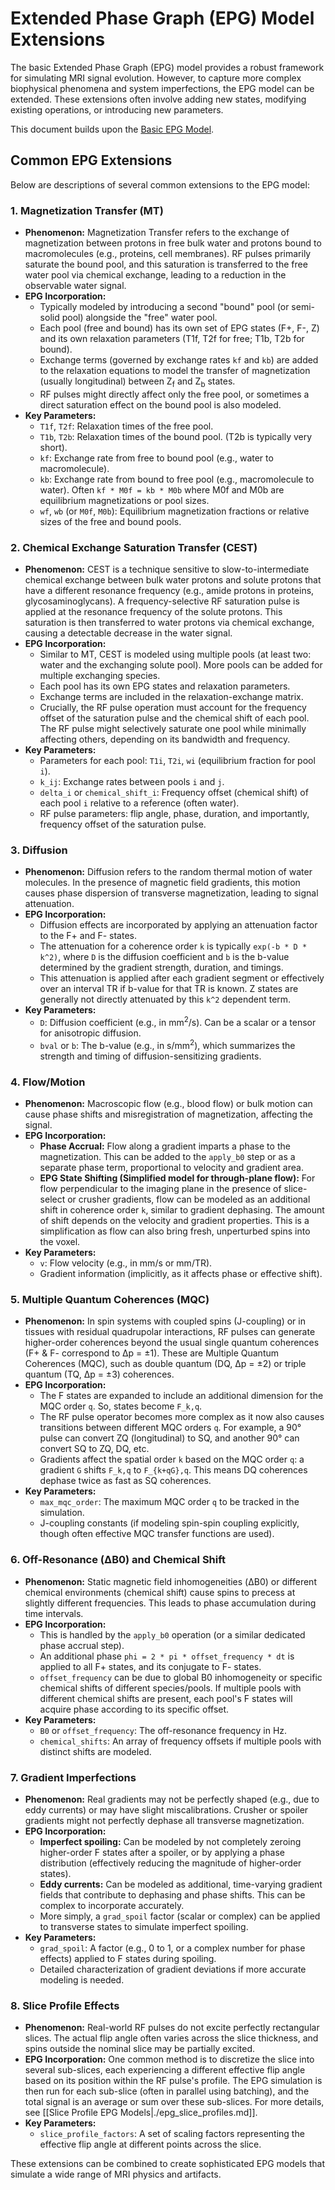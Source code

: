# Extended Phase Graph (EPG) Model Extensions

The basic Extended Phase Graph (EPG) model provides a robust framework for simulating MRI signal evolution. However, to capture more complex biophysical phenomena and system imperfections, the EPG model can be extended. These extensions often involve adding new states, modifying existing operations, or introducing new parameters.

This document builds upon the [Basic EPG Model](./basic_epg_model.md).

## Common EPG Extensions

Below are descriptions of several common extensions to the EPG model:

### 1. Magnetization Transfer (MT)

*   **Phenomenon:** Magnetization Transfer refers to the exchange of magnetization between protons in free bulk water and protons bound to macromolecules (e.g., proteins, cell membranes). RF pulses primarily saturate the bound pool, and this saturation is transferred to the free water pool via chemical exchange, leading to a reduction in the observable water signal.
*   **EPG Incorporation:**
    *   Typically modeled by introducing a second "bound" pool (or semi-solid pool) alongside the "free" water pool.
    *   Each pool (free and bound) has its own set of EPG states (F+, F-, Z) and its own relaxation parameters (T1f, T2f for free; T1b, T2b for bound).
    *   Exchange terms (governed by exchange rates `kf` and `kb`) are added to the relaxation equations to model the transfer of magnetization (usually longitudinal) between Z<sub>f</sub> and Z<sub>b</sub> states.
    *   RF pulses might directly affect only the free pool, or sometimes a direct saturation effect on the bound pool is also modeled.
*   **Key Parameters:**
    *   `T1f`, `T2f`: Relaxation times of the free pool.
    *   `T1b`, `T2b`: Relaxation times of the bound pool. (T2b is typically very short).
    *   `kf`: Exchange rate from free to bound pool (e.g., water to macromolecule).
    *   `kb`: Exchange rate from bound to free pool (e.g., macromolecule to water). Often `kf * M0f = kb * M0b` where M0f and M0b are equilibrium magnetizations or pool sizes.
    *   `wf`, `wb` (or `M0f`, `M0b`): Equilibrium magnetization fractions or relative sizes of the free and bound pools.

### 2. Chemical Exchange Saturation Transfer (CEST)

*   **Phenomenon:** CEST is a technique sensitive to slow-to-intermediate chemical exchange between bulk water protons and solute protons that have a different resonance frequency (e.g., amide protons in proteins, glycosaminoglycans). A frequency-selective RF saturation pulse is applied at the resonance frequency of the solute protons. This saturation is then transferred to water protons via chemical exchange, causing a detectable decrease in the water signal.
*   **EPG Incorporation:**
    *   Similar to MT, CEST is modeled using multiple pools (at least two: water and the exchanging solute pool). More pools can be added for multiple exchanging species.
    *   Each pool has its own EPG states and relaxation parameters.
    *   Exchange terms are included in the relaxation-exchange matrix.
    *   Crucially, the RF pulse operation must account for the frequency offset of the saturation pulse and the chemical shift of each pool. The RF pulse might selectively saturate one pool while minimally affecting others, depending on its bandwidth and frequency.
*   **Key Parameters:**
    *   Parameters for each pool: `T1i`, `T2i`, `wi` (equilibrium fraction for pool `i`).
    *   `k_ij`: Exchange rates between pools `i` and `j`.
    *   `delta_i` or `chemical_shift_i`: Frequency offset (chemical shift) of each pool `i` relative to a reference (often water).
    *   RF pulse parameters: flip angle, phase, duration, and importantly, frequency offset of the saturation pulse.

### 3. Diffusion

*   **Phenomenon:** Diffusion refers to the random thermal motion of water molecules. In the presence of magnetic field gradients, this motion causes phase dispersion of transverse magnetization, leading to signal attenuation.
*   **EPG Incorporation:**
    *   Diffusion effects are incorporated by applying an attenuation factor to the F+ and F- states.
    *   The attenuation for a coherence order `k` is typically `exp(-b * D * k^2)`, where `D` is the diffusion coefficient and `b` is the b-value determined by the gradient strength, duration, and timings.
    *   This attenuation is applied after each gradient segment or effectively over an interval TR if b-value for that TR is known. Z states are generally not directly attenuated by this `k^2` dependent term.
*   **Key Parameters:**
    *   `D`: Diffusion coefficient (e.g., in mm<sup>2</sup>/s). Can be a scalar or a tensor for anisotropic diffusion.
    *   `bval` or `b`: The b-value (e.g., in s/mm<sup>2</sup>), which summarizes the strength and timing of diffusion-sensitizing gradients.

### 4. Flow/Motion

*   **Phenomenon:** Macroscopic flow (e.g., blood flow) or bulk motion can cause phase shifts and misregistration of magnetization, affecting the signal.
*   **EPG Incorporation:**
    *   **Phase Accrual:** Flow along a gradient imparts a phase to the magnetization. This can be added to the `apply_b0` step or as a separate phase term, proportional to velocity and gradient area.
    *   **EPG State Shifting (Simplified model for through-plane flow):** For flow perpendicular to the imaging plane in the presence of slice-select or crusher gradients, flow can be modeled as an additional shift in coherence order `k`, similar to gradient dephasing. The amount of shift depends on the velocity and gradient properties. This is a simplification as flow can also bring fresh, unperturbed spins into the voxel.
*   **Key Parameters:**
    *   `v`: Flow velocity (e.g., in mm/s or mm/TR).
    *   Gradient information (implicitly, as it affects phase or effective shift).

### 5. Multiple Quantum Coherences (MQC)

*   **Phenomenon:** In spin systems with coupled spins (J-coupling) or in tissues with residual quadrupolar interactions, RF pulses can generate higher-order coherences beyond the usual single quantum coherences (F+ & F- correspond to &Delta;p = &plusmn;1). These are Multiple Quantum Coherences (MQC), such as double quantum (DQ, &Delta;p = &plusmn;2) or triple quantum (TQ, &Delta;p = &plusmn;3) coherences.
*   **EPG Incorporation:**
    *   The F states are expanded to include an additional dimension for the MQC order `q`. So, states become `F_k,q`.
    *   The RF pulse operator becomes more complex as it now also causes transitions between different MQC orders `q`. For example, a 90&deg; pulse can convert ZQ (longitudinal) to SQ, and another 90&deg; can convert SQ to ZQ, DQ, etc.
    *   Gradients affect the spatial order `k` based on the MQC order `q`: a gradient `G` shifts `F_k,q` to `F_{k+qG},q`. This means DQ coherences dephase twice as fast as SQ coherences.
*   **Key Parameters:**
    *   `max_mqc_order`: The maximum MQC order `q` to be tracked in the simulation.
    *   J-coupling constants (if modeling spin-spin coupling explicitly, though often effective MQC transfer functions are used).

### 6. Off-Resonance (&Delta;B0) and Chemical Shift

*   **Phenomenon:** Static magnetic field inhomogeneities (&Delta;B0) or different chemical environments (chemical shift) cause spins to precess at slightly different frequencies. This leads to phase accumulation during time intervals.
*   **EPG Incorporation:**
    *   This is handled by the `apply_b0` operation (or a similar dedicated phase accrual step).
    *   An additional phase `phi = 2 * pi * offset_frequency * dt` is applied to all F+ states, and its conjugate to F- states.
    *   `offset_frequency` can be due to global B0 inhomogeneity or specific chemical shifts of different species/pools. If multiple pools with different chemical shifts are present, each pool's F states will acquire phase according to its specific offset.
*   **Key Parameters:**
    *   `B0` or `offset_frequency`: The off-resonance frequency in Hz.
    *   `chemical_shifts`: An array of frequency offsets if multiple pools with distinct shifts are modeled.

### 7. Gradient Imperfections

*   **Phenomenon:** Real gradients may not be perfectly shaped (e.g., due to eddy currents) or may have slight miscalibrations. Crusher or spoiler gradients might not perfectly dephase all transverse magnetization.
*   **EPG Incorporation:**
    *   **Imperfect spoiling:** Can be modeled by not completely zeroing higher-order F states after a spoiler, or by applying a phase distribution (effectively reducing the magnitude of higher-order states).
    *   **Eddy currents:** Can be modeled as additional, time-varying gradient fields that contribute to dephasing and phase shifts. This can be complex to incorporate accurately.
    *   More simply, a `grad_spoil` factor (scalar or complex) can be applied to transverse states to simulate imperfect spoiling.
*   **Key Parameters:**
    *   `grad_spoil`: A factor (e.g., 0 to 1, or a complex number for phase effects) applied to F states during spoiling.
    *   Detailed characterization of gradient deviations if more accurate modeling is needed.

### 8. Slice Profile Effects

*   **Phenomenon:** Real-world RF pulses do not excite perfectly rectangular slices. The actual flip angle often varies across the slice thickness, and spins outside the nominal slice may be partially excited.
*   **EPG Incorporation:** One common method is to discretize the slice into several sub-slices, each experiencing a different effective flip angle based on its position within the RF pulse's profile. The EPG simulation is then run for each sub-slice (often in parallel using batching), and the total signal is an average or sum over these sub-slices. For more details, see [[Slice Profile EPG Models|./epg_slice_profiles.md]].
*   **Key Parameters:**
    *   `slice_profile_factors`: A set of scaling factors representing the effective flip angle at different points across the slice.

These extensions can be combined to create sophisticated EPG models that simulate a wide range of MRI physics and artifacts.
